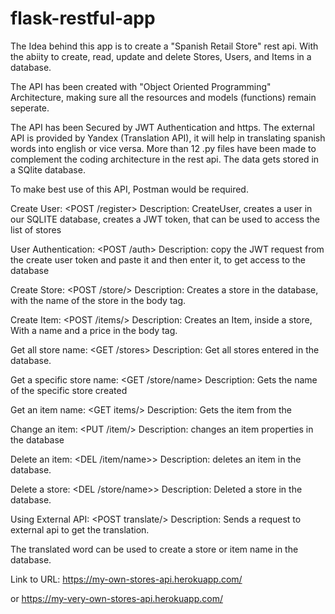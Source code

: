 # flask-restful-app

The Idea behind this app is to create a "Spanish Retail Store" rest api. With the abiity to create, read, update and delete Stores, Users, and Items in a database. 

The API has been created with "Object Oriented Programming" Architecture,
making sure all the resources and models (functions) remain seperate.

The API has been Secured by JWT Authentication and https. The external API is provided by Yandex (Translation API), it will help in translating spanish words into english or vice versa. More than 12 .py files have been made to complement the coding architecture in the rest api. The data gets stored in a SQlite database. 

To make best use of this API, Postman would be required.


Create User:
<POST /register>
Description:
CreateUser, creates a user in our SQLITE database, creates a JWT token, that can be used to access the list of stores


User Authentication:
<POST /auth>
Description:
copy the JWT request from the create user token and paste it and then enter it, to get access to the database

Create Store:
<POST /store/<name>>
Description:
Creates a store in the database, with the name of the store in the body tag.


Create Item:
<POST /items/<name>>
Description:
Creates an Item, inside a store, With a name and a price in the body tag.
 

Get all store name:
<GET /stores>
Description:
Get all stores entered in the database.
 
 
Get a specific store name:
<GET /store/name>
Description:
Gets the name of the specific store created  
 
 
Get an item name:
<GET items/<name>>
Description:
Gets the item from the 
  

Change an item:
<PUT /item/<name>>
Description:
changes an item properties in the database
  
  
Delete an item:
<DEL /item/name>>
Description:
deletes an item in the database.

Delete a store:
<DEL /store/name>>
Description:
Deleted a store in the database.


Using External API:
<POST translate/<word>>
Description:
Sends a request to external api to get the translation.
  
  
  
The translated word can be used to create a store or item name in the database.
  
 
 
Link to URL:
https://my-own-stores-api.herokuapp.com/

or
https://my-very-own-stores-api.herokuapp.com/
  
  
  
  
  



  
